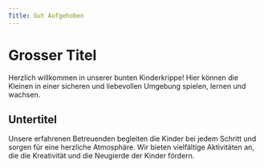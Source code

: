 ```yaml
---
Title: Gut Aufgehoben
---
```

# Grosser Titel

Herzlich willkommen in unserer bunten Kinderkrippe! Hier können die Kleinen in einer
sicheren und liebevollen Umgebung spielen,
lernen und wachsen.

## Untertitel

Unsere erfahrenen Betreuenden begleiten
die Kinder bei jedem Schritt und sorgen für
eine herzliche Atmosphäre. Wir bieten vielfältige Aktivitäten an, die die Kreativität und die
Neugierde der Kinder fördern.
